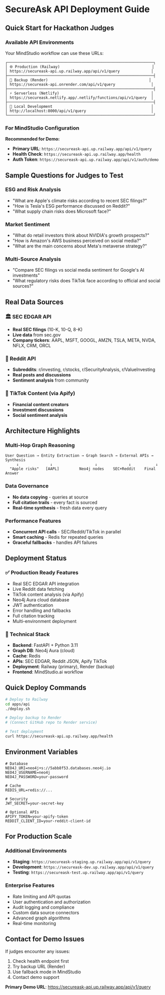 # SecureAsk API Deployment Guide

## Quick Start for Hackathon Judges

### Available API Environments

Your MindStudio workflow can use these URLs:

```
┌─────────────────────────────────────────────────────────────────┐
│ 🌐 Production (Railway)                                         │
│ https://secureask-api.up.railway.app/api/v1/query              │
├─────────────────────────────────────────────────────────────────┤
│ 🚀 Backup (Render)                                             │
│ https://secureask-api.onrender.com/api/v1/query                │
├─────────────────────────────────────────────────────────────────┤
│ ⚡ Serverless (Netlify)                                         │
│ https://secureask.netlify.app/.netlify/functions/api/v1/query  │
├─────────────────────────────────────────────────────────────────┤
│ 🔧 Local Development                                            │
│ http://localhost:8000/api/v1/query                             │
└─────────────────────────────────────────────────────────────────┘
```

### For MindStudio Configuration

**Recommended for Demo:**
- **Primary URL**: `https://secureask-api.up.railway.app/api/v1/query`
- **Health Check**: `https://secureask-api.up.railway.app/health`
- **Auth Token**: `https://secureask-api.up.railway.app/api/v1/auth/demo`

## Sample Questions for Judges to Test

### ESG and Risk Analysis
- "What are Apple's climate risks according to recent SEC filings?"
- "How is Tesla's ESG performance discussed on Reddit?"
- "What supply chain risks does Microsoft face?"

### Market Sentiment
- "What do retail investors think about NVIDIA's growth prospects?"
- "How is Amazon's AWS business perceived on social media?"
- "What are the main concerns about Meta's metaverse strategy?"

### Multi-Source Analysis
- "Compare SEC filings vs social media sentiment for Google's AI investments"
- "What regulatory risks does TikTok face according to official and social sources?"

## Real Data Sources

### 🏛️ SEC EDGAR API
- **Real SEC filings** (10-K, 10-Q, 8-K)
- **Live data** from sec.gov
- **Company tickers**: AAPL, MSFT, GOOGL, AMZN, TSLA, META, NVDA, NFLX, CRM, ORCL

### 📱 Reddit API
- **Subreddits**: r/investing, r/stocks, r/SecurityAnalysis, r/ValueInvesting
- **Real posts and discussions**
- **Sentiment analysis** from community

### 🎵 TikTok Content (via Apify)
- **Financial content creators**
- **Investment discussions**
- **Social sentiment analysis**

## Architecture Highlights

### Multi-Hop Graph Reasoning
```
User Question → Entity Extraction → Graph Search → External APIs → Synthesis
     ↓              ↓                   ↓              ↓           ↓
  "Apple risks"   [AAPL]         Neo4j nodes    SEC+Reddit    Final Answer
```

### Data Governance
- **No data copying** - queries at source
- **Full citation trails** - every fact is sourced
- **Real-time synthesis** - fresh data every query

### Performance Features
- **Concurrent API calls** - SEC/Reddit/TikTok in parallel
- **Smart caching** - Redis for repeated queries
- **Graceful fallbacks** - handles API failures

## Deployment Status

### ✅ Production Ready Features
- Real SEC EDGAR API integration
- Live Reddit data fetching
- TikTok content analysis (via Apify)
- Neo4j Aura cloud database
- JWT authentication
- Error handling and fallbacks
- Full citation tracking
- Multi-environment deployment

### 🔧 Technical Stack
- **Backend**: FastAPI + Python 3.11
- **Graph DB**: Neo4j Aura (cloud)
- **Cache**: Redis
- **APIs**: SEC EDGAR, Reddit JSON, Apify TikTok
- **Deployment**: Railway (primary), Render (backup)
- **Frontend**: MindStudio.ai workflow

## Quick Deploy Commands

```bash
# Deploy to Railway
cd apps/api
./deploy.sh

# Deploy backup to Render
# (Connect GitHub repo to Render service)

# Test deployment
curl https://secureask-api.up.railway.app/health
```

## Environment Variables

```env
# Database
NEO4J_URI=neo4j+s://5abb8f53.databases.neo4j.io
NEO4J_USERNAME=neo4j
NEO4J_PASSWORD=your-password

# Cache
REDIS_URL=redis://...

# Security
JWT_SECRET=your-secret-key

# Optional APIs
APIFY_TOKEN=your-apify-token
REDDIT_CLIENT_ID=your-reddit-client-id
```

## For Production Scale

### Additional Environments
- **Staging**: `https://secureask-staging.up.railway.app/api/v1/query`
- **Development**: `https://secureask-dev.up.railway.app/api/v1/query`
- **Testing**: `https://secureask-test.up.railway.app/api/v1/query`

### Enterprise Features
- Rate limiting and API quotas
- User authentication and authorization
- Audit logging and compliance
- Custom data source connectors
- Advanced graph algorithms
- Real-time monitoring

## Contact for Demo Issues

If judges encounter any issues:
1. Check health endpoint first
2. Try backup URL (Render)
3. Use fallback mode in MindStudio
4. Contact demo support

**Primary Demo URL**: https://secureask-api.up.railway.app/api/v1/query